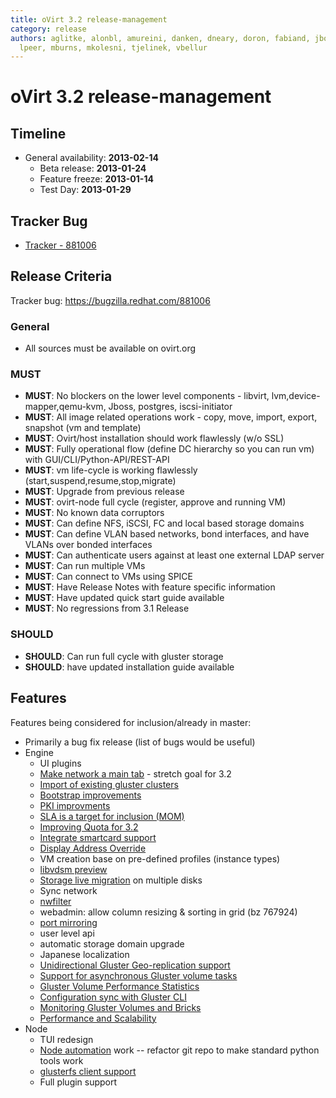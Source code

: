 ```yaml
---
title: oVirt 3.2 release-management
category: release
authors: aglitke, alonbl, amureini, danken, dneary, doron, fabiand, jboggs, liran.zelkha,
  lpeer, mburns, mkolesni, tjelinek, vbellur
---
```


# oVirt 3.2 release-management

## Timeline

*   General availability: **2013-02-14**
    -   Beta release: **2013-01-24**
    -   Feature freeze: **2013-01-14**
    -   Test Day: **2013-01-29**

## Tracker Bug

*   [Tracker - 881006](https://bugzilla.redhat.com/show_bug.cgi?id=881006)

## Release Criteria

Tracker bug: <https://bugzilla.redhat.com/881006>

### General

*   All sources must be available on ovirt.org

### MUST

*   **MUST**: No blockers on the lower level components - libvirt, lvm,device-mapper,qemu-kvm, Jboss, postgres, iscsi-initiator
*   **MUST**: All image related operations work - copy, move, import, export, snapshot (vm and template)
*   **MUST**: Ovirt/host installation should work flawlessly (w/o SSL)
*   **MUST**: Fully operational flow (define DC hierarchy so you can run vm) with GUI/CLI/Python-API/REST-API
*   **MUST**: vm life-cycle is working flawlessly (start,suspend,resume,stop,migrate)
*   **MUST**: Upgrade from previous release
*   **MUST**: ovirt-node full cycle (register, approve and running VM)
*   **MUST**: No known data corruptors
*   **MUST**: Can define NFS, iSCSI, FC and local based storage domains
*   **MUST**: Can define VLAN based networks, bond interfaces, and have VLANs over bonded interfaces
*   **MUST**: Can authenticate users against at least one external LDAP server
*   **MUST**: Can run multiple VMs
*   **MUST**: Can connect to VMs using SPICE
*   **MUST**: Have Release Notes with feature specific information
*   **MUST**: Have updated quick start guide available
*   **MUST**: No regressions from 3.1 Release

### SHOULD

*   **SHOULD**: Can run full cycle with gluster storage
*   **SHOULD**: have updated installation guide available

## Features

Features being considered for inclusion/already in master:

*   Primarily a bug fix release (list of bugs would be useful)
*   Engine
    -   UI plugins
    -   [Make network a main tab](/develop/release-management/features/network/networkmaintab.html) - stretch goal for 3.2
    -   [Import of existing gluster clusters](/develop/release-management/features/gluster/gluster-import-existing-cluster.html)
    -   [Bootstrap improvements](/develop/release-management/features/infra/bootstrap-improvements.html)
    -   [PKI improvments](/develop/release-management/features/infra/pki-improvements.html)
    -   [SLA is a target for inclusion (MOM)](/develop/release-management/features/sla/sla-mom.html)
    -   [Improving Quota for 3.2](/develop/release-management/features/sla/quota-3.2.html)
    -   [Integrate smartcard support](/develop/release-management/features/virt/smartcard-support.html)
    -   [Display Address Override](/develop/release-management/features/virt/display-address-override.html)
    -   VM creation base on pre-defined profiles (instance types)
    -   [libvdsm preview](/develop/release-management/features/vdsm/libvdsm.html)
    -   [Storage live migration](/develop/release-management/features/storage/storagelivemigration.html) on multiple disks
    -   Sync network
    -   [nwfilter](/develop/release-management/features/network/networkfiltering.html)
    -   webadmin: allow column resizing & sorting in grid (bz 767924)
    -   [port mirroring](/develop/release-management/features/network/portmirroring.html)
    -   user level api
    -   automatic storage domain upgrade
    -   Japanese localization
    -   [Unidirectional Gluster Geo-replication support](/develop/release-management/features/gluster/gluster-geo-replication.html)
    -   [Support for asynchronous Gluster volume tasks](/develop/release-management/features/gluster/gluster-volume-asynchronous-tasks-management.html)
    -   [Gluster Volume Performance Statistics](/develop/release-management/features/gluster/gluster-volume-performance-statistics.html)
    -   [Configuration sync with Gluster CLI](/develop/release-management/features/gluster/gluster-sync-configuration-with-cli.html)
    -   [Monitoring Gluster Volumes and Bricks](/develop/release-management/features/gluster/glustervolumeadvanceddetails.html)
    -   [Performance and Scalability](/develop/release-management/features/sla/performance-and-scalability.html)
*   Node
    -   TUI redesign
    -   [Node automation](/develop/release-management/features/node/nodeautomation.html) work -- refactor git repo to make standard python tools work
    -   [glusterfs client support](/develop/release-management/features/node/glusterfs-support.html)
    -   Full plugin support
